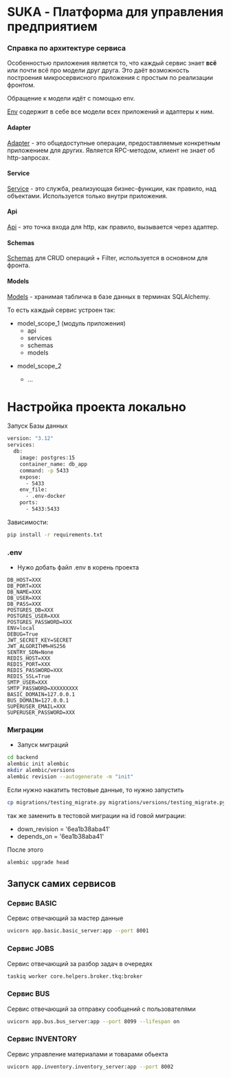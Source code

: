 # SUKA - Платформа для управления предприятием





### Справка по архитектуре сервиса
Особенностью приложения является то, что каждый сервис знает **всё** или почти всё про модели друг друга.
Это даёт возможность построения микросервисного приложения с простым по реализации фронтом.

Обращение к модели идёт с помощью env.

[Env](/app/bff/bff_server.py) содержит в себе все модели всех приложений и адаптеры к ним.


#### Adapter 
[Adapter](/app/bff/adapters/basic_adapter.py) - это общедоступные операции, предоставляемые конкретным приложением для других. Является RPC-методом, клиент не знает об http-запросах.
#### Service
[Service](/app/basic/company/services/company_service.py) - это служба, реализующая бизнес-функции, как правило, над объектами. Используется только внутри приложения.

#### Api
[Api](/app/basic/company/api) - это точка входа для http, как правило, вызывается через адаптер.

#### Schemas
[Schemas](/app/basic/company/schemas) для CRUD операций + Filter, используется в основном для фронта.

#### Models
[Models](/app/basic/company/models) - хранимая табличка в базе данных в терминах SQLAlchemy.


То есть каждый сервис устроен так:
- model_scope_1 (модуль приложения)
    - api
    - services
    - schemas 
    - models
  
[//]: # (    ... permissions...)
- model_scope_2

  - ...

# Настройка проекта локально

Запуск Базы данных
```bash
version: "3.12"
services:
  db:
    image: postgres:15
    container_name: db_app
    command: -p 5433
    expose:
      - 5433
    env_file:
      - .env-docker
    ports:
      - 5433:5433
```
Зависимости:
```bash
pip install -r requirements.txt
```

### .env
- Нужо добать файл .env в корень проекта
```.env
DB_HOST=XXX
DB_PORT=XXX
DB_NAME=XXX
DB_USER=XXX
DB_PASS=XXX
POSTGRES_DB=XXX
POSTGRES_USER=XXX
POSTGRES_PASSWORD=XXX
ENV=local
DEBUG=True
JWT_SECRET_KEY=SECRET
JWT_ALGORITHM=HS256
SENTRY_SDN=None
REDIS_HOST=XXX
REDIS_PORT=XXX
REDIS_PASSWORD=XXX
REDIS_SSL=True
SMTP_USER=XXX
SMTP_PASSWORD=XXXXXXXXX
BASIC_DOMAIN=127.0.0.1
BUS_DOMAIN=127.0.0.1
SUPERUSER_EMAIL=XXX
SUPERUSER_PASSWORD=XXX
```

### Миграции
- Запуск миграций
``` bash
cd backend
alembic init alembic
mkdir alembic/versions
alembic revision --autogenerate -m "init"
```
Если нужно накатить тестовые данные, то нужно запустить

``` bash
cp migrations/testing_migrate.py migrations/versions/testing_migrate.py
```
так же заменить в  тестовой миграции на id говой миграции:
- down_revision = '6ea1b38aba41' 
- depends_on = '6ea1b38aba41' 

После этого 
```bash
alembic upgrade head
```

## Запуск самих сервисов
### Сервис BASIC
Сервис отвечающий за мастер данные 
```bash
uvicorn app.basic.basic_server:app --port 8001
```

### Сервис JOBS
Сервис отвечающий за разбор задач в очередях 
```bash
taskiq worker core.helpers.broker.tkq:broker
```

### Сервис BUS
Сервис отвечающий за отправку сообщений с пользователями
```bash
uvicorn app.bus.bus_server:app --port 8099 --lifespan on
```

### Сервис INVENTORY
Сервис управление материалами и товарами обьекта
```bash
uvicorn app.inventory.inventory_server:app --port 8002
```